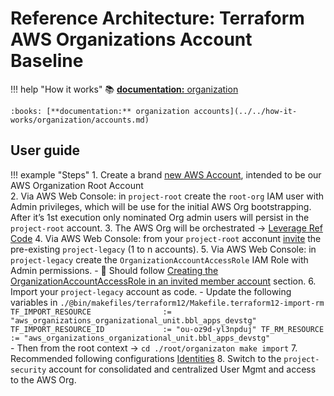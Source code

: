 # Reference Architecture: Terraform AWS Organizations Account Baseline

!!! help "How it works"
    :books: [**documentation:** organization](../../how-it-works/organization/organization.md)
    
    :books: [**documentation:** organization accounts](../../how-it-works/organization/accounts.md)

## User guide

!!! example "Steps"
    1. Create a brand [new AWS Account](https://aws.amazon.com/premiumsupport/knowledge-center/create-and-activate-aws-account/),
     intended to be our AWS Organization Root Account  
    2. Via AWS Web Console: in `project-root` create the `root-org` IAM user with Admin privileges, which will be use
     for the initial AWS Org bootstrapping. After it’s 1st execution only nominated Org admin users will persist in the
     `project-root` account.
    3. The AWS Org will be orchestrated -> [Leverage Ref Code](https://github.com/binbashar/le-tf-infra-aws/tree/master/root/organizations)
    4. Via AWS Web Console: from your `project-root` acconunt
     [invite](https://docs.aws.amazon.com/organizations/latest/userguide/orgs_manage_accounts_invites.html) the 
    pre-existing `project-legacy` (1 to n accounts).
    5. Via AWS Web Console: in `project-legacy` create the `OrganizationAccountAccessRole` IAM Role with Admin
     permissions.
        - :orange_book: Should follow
        [Creating the OrganizationAccountAccessRole in an invited member account](https://docs.aws.amazon.com/organizations/latest/userguide/orgs_manage_accounts_access.html)
        section.
    6. Import your `project-legacy` account as code.
        - Update the following variables in `./@bin/makefiles/terraform12/Makefile.terraform12-import-rm`
        ```
        TF_IMPORT_RESOURCE                := "aws_organizations_organizational_unit.bbl_apps_devstg"
        TF_IMPORT_RESOURCE_ID             := "ou-oz9d-yl3npduj"
        TF_RM_RESOURCE                    := "aws_organizations_organizational_unit.bbl_apps_devstg"
        ```   
        - Then from the root context -> `cd ./root/organizaton make import`
    7. Recommended following configurations [Identities](../identities/identities.md)
    8. Switch to the `project-security` account for consolidated and centralized User Mgmt and access to the AWS Org.
